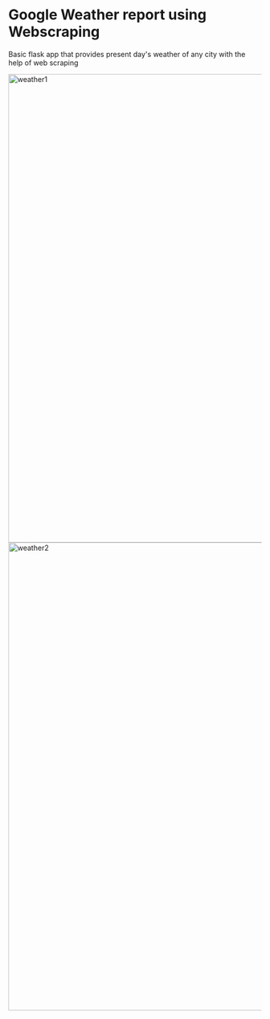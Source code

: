 # Google Weather report using Webscraping
Basic flask app that provides present day's weather of any city with the help of web scraping


<img width="932" alt="weather1" src="https://user-images.githubusercontent.com/78756272/181350257-2fc0f727-b230-469f-8054-f1614e08e353.PNG">
<img width="931" alt="weather2" src="https://user-images.githubusercontent.com/78756272/181350285-68234987-993a-4e8c-912b-ae374b42a4b6.PNG">
